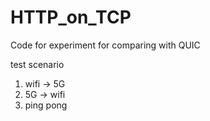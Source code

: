 # HTTP_on_TCP
Code for experiment for comparing with QUIC


test scenario

1) wifi -> 5G
2) 5G -> wifi
3) ping pong
